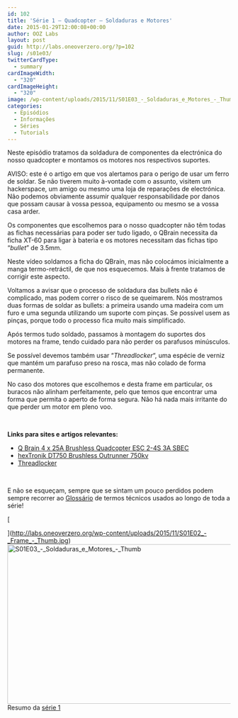 ```yaml
---
id: 102
title: 'Série 1 — Quadcopter — Soldaduras e Motores'
date: 2015-01-29T12:00:08+00:00
author: OOZ Labs
layout: post
guid: http://labs.oneoverzero.org/?p=102
slug: /s01e03/
twitterCardType:
  - summary
cardImageWidth:
  - "320"
cardImageHeight:
  - "320"
image: /wp-content/uploads/2015/11/S01E03_-_Soldaduras_e_Motores_-_Thumb.jpg
categories:
  - Episódios
  - Informações
  - Séries
  - Tutorials
---
```

Neste episódio tratamos da soldadura de componentes da electrónica do nosso quadcopter e montamos os motores nos respectivos suportes.

<p style="text-align: center;">
</p>

AVISO: este é o artigo em que vos alertamos para o perigo de usar um ferro de soldar. Se não tiverem muito à-vontade com o assunto, visitem um hackerspace, um amigo ou mesmo uma loja de reparações de electrónica. Não podemos obviamente assumir qualquer responsabilidade por danos que possam causar à vossa pessoa, equipamento ou mesmo se a vossa casa arder.

Os componentes que escolhemos para o nosso quadcopter não têm todas as fichas necessárias para poder ser tudo ligado, o QBrain necessita da ficha XT-60 para ligar à bateria e os motores necessitam das fichas tipo &#8220;_bullet_&#8221; de 3.5mm.

Neste vídeo soldamos a ficha do QBrain, mas não colocámos inicialmente a manga termo-retráctil, de que nos esquecemos. Mais à frente tratamos de corrigir este aspecto.

Voltamos a avisar que o processo de soldadura das bullets não é complicado, mas podem correr o risco de se queimarem. Nós mostramos duas formas de soldar as bullets: a primeira usando uma madeira com um furo e uma segunda utilizando um suporte com pinças. Se possível usem as pinças, porque todo o processo fica muito mais simplificado.

Após termos tudo soldado, passamos à montagem do suportes dos motores na frame, tendo cuidado para não perder os parafusos minúsculos.

Se possível devemos também usar &#8220;_Threadlocker_&#8220;, uma espécie de verniz que mantém um parafuso preso na rosca, mas não colado de forma permanente.

No caso dos motores que escolhemos e desta frame em particular, os buracos não alinham perfeitamente, pelo que temos que encontrar uma forma que permita o aperto de forma segura. Não há nada mais irritante do que perder um motor em pleno voo.

&nbsp;

**Links para sites e artigos relevantes:**

  * <a title="Q Brain 4 x 25A Brushless Quadcopter ESC 2-4S 3A SBEC" href="http://www.hobbyking.com/hobbyking/store/uh_viewitem.asp?idproduct=42715&aff=1325431" target="_blank">Q Brain 4 x 25A Brushless Quadcopter ESC 2-4S 3A SBEC</a>
  * <a title="hexTronik DT750 Brushless Outrunner 750kv" href="http://www.hobbyking.com/hobbyking/store/uh_viewitem.asp?idproduct=6247&aff=1325431" target="_blank">hexTronik DT750 Brushless Outrunner 750kv </a>
  * <a title="Threadlocker" href="http://www.hobbyking.com/hobbyking/store/uh_viewitem.asp?idproduct=10959&aff=1325431" target="_blank">Threadlocker</a>

&nbsp;

E não se esqueçam, sempre que se sintam um pouco perdidos podem sempre recorrer ao [Glossário](http://labs.oneoverzero.org/s01-glossary/ "Glossário") de termos técnicos usados ao longo de toda a série!

[
  
](http://labs.oneoverzero.org/wp-content/uploads/2015/11/S01E02_-_Frame_-_Thumb.jpg) [<img class="aligncenter size-large wp-image-245" src="http://labs.oneoverzero.org/wp-content/uploads/2015/11/S01E03_-_Soldaduras_e_Motores_-_Thumb-1024x576.jpg" alt="S01E03_-_Soldaduras_e_Motores_-_Thumb" width="640" height="360" srcset="http://labs.oneoverzero.org/wp-content/uploads/2015/11/S01E03_-_Soldaduras_e_Motores_-_Thumb-1024x576.jpg 1024w, http://labs.oneoverzero.org/wp-content/uploads/2015/11/S01E03_-_Soldaduras_e_Motores_-_Thumb-300x169.jpg 300w, http://labs.oneoverzero.org/wp-content/uploads/2015/11/S01E03_-_Soldaduras_e_Motores_-_Thumb-267x150.jpg 267w, http://labs.oneoverzero.org/wp-content/uploads/2015/11/S01E03_-_Soldaduras_e_Motores_-_Thumb.jpg 1280w" sizes="(max-width: 640px) 100vw, 640px" />](http://labs.oneoverzero.org/wp-content/uploads/2015/11/S01E03_-_Soldaduras_e_Motores_-_Thumb.jpg) Resumo da [série 1](http://labs.oneoverzero.org/series/serie-1/ "Resumo da série 1")